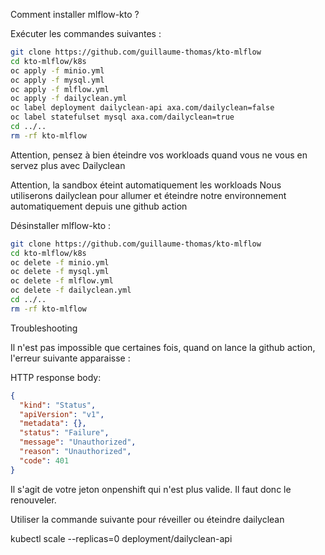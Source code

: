 Comment installer mlflow-kto ?

Exécuter les commandes suivantes :

```bash
git clone https://github.com/guillaume-thomas/kto-mlflow
cd kto-mlflow/k8s
oc apply -f minio.yml
oc apply -f mysql.yml
oc apply -f mlflow.yml
oc apply -f dailyclean.yml
oc label deployment dailyclean-api axa.com/dailyclean=false
oc label statefulset mysql axa.com/dailyclean=true
cd ../..
rm -rf kto-mlflow
```

Attention, pensez à bien éteindre vos workloads quand vous ne vous en servez plus avec Dailyclean

Attention, la sandbox éteint automatiquement les workloads
Nous utiliserons dailyclean pour allumer et éteindre notre environnement automatiquement depuis une github action

Désinstaller mlflow-kto : 
```bash
git clone https://github.com/guillaume-thomas/kto-mlflow
cd kto-mlflow/k8s
oc delete -f minio.yml
oc delete -f mysql.yml
oc delete -f mlflow.yml
oc delete -f dailyclean.yml
cd ../..
rm -rf kto-mlflow
```

Troubleshooting

Il n'est pas impossible que certaines fois, quand on lance la github action, l'erreur suivante apparaisse :

HTTP response body:
```json 
{
  "kind": "Status",
  "apiVersion": "v1",
  "metadata": {},
  "status": "Failure",
  "message": "Unauthorized",
  "reason": "Unauthorized",
  "code": 401
}
```

Il s'agit de votre jeton onpenshift qui n'est plus valide. Il faut donc le renouveler.

Utiliser la commande suivante pour réveiller ou éteindre dailyclean

kubectl scale --replicas=0 deployment/dailyclean-api
